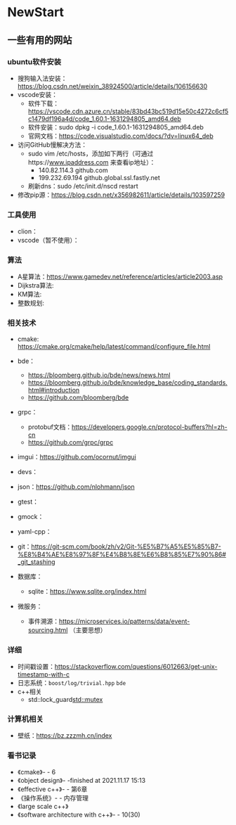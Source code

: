 # NewStart

## 一些有用的网站
### ubuntu软件安装
- 搜狗输入法安装：https://blog.csdn.net/weixin_38924500/article/details/106156630
- vscode安装：
  - 软件下载：https://vscode.cdn.azure.cn/stable/83bd43bc519d15e50c4272c6cf5c1479df196a4d/code_1.60.1-1631294805_amd64.deb
  - 软件安装：sudo dpkg -i code_1.60.1-1631294805_amd64.deb
  - 官网文档：https://code.visualstudio.com/docs/?dv=linux64_deb
- 访问GitHub慢解决方法：
  - sudo vim /etc/hosts，添加如下两行（可通过https://www.ipaddress.com 来查看ip地址）：
    - 140.82.114.3 github.com
    - 199.232.69.194 github.global.ssl.fastly.net
  - 刷新dns：sudo /etc/init.d/nscd restart
- 修改pip源：https://blog.csdn.net/x356982611/article/details/103597259

### 工具使用
- clion：
- vscode（暂不使用）：

### 算法
- A星算法：https://www.gamedev.net/reference/articles/article2003.asp
- Dijkstra算法: 
- KM算法:
- 整数规划: 


### 相关技术
- cmake: https://cmake.org/cmake/help/latest/command/configure_file.html
- bde：
  - https://bloomberg.github.io/bde/news/news.html
  - https://bloomberg.github.io/bde/knowledge_base/coding_standards.html#introduction
  - https://github.com/bloomberg/bde
- grpc：
  - protobuf文档：https://developers.google.cn/protocol-buffers?hl=zh-cn
  - https://github.com/grpc/grpc
- imgui：https://github.com/ocornut/imgui
- devs：
- json：https://github.com/nlohmann/json
- gtest：
- gmock：
- yaml-cpp：
- git：https://git-scm.com/book/zh/v2/Git-%E5%B7%A5%E5%85%B7-%E8%B4%AE%E8%97%8F%E4%B8%8E%E6%B8%85%E7%90%86#_git_stashing
- 数据库：
  - sqlite：https://www.sqlite.org/index.html

- 微服务：
  - 事件溯源：https://microservices.io/patterns/data/event-sourcing.html （主要思想）


### 详细
- 时间戳设置：https://stackoverflow.com/questions/6012663/get-unix-timestamp-with-c
- 日志系统：`boost/log/trivial.hpp` `bde`
- c++相关
  - std::lock_guard<std::mutex>

### 计算机相关
- 壁纸：https://bz.zzzmh.cn/index

### 看书记录
- 《cmake》- - 6
- 《object design》- -finished at 2021.11.17 15:13
- 《effective c++》- - 第6章
- 《操作系统》- - 内存管理
- 《large scale c++》
- 《software architecture with c++》- - 10(30)

